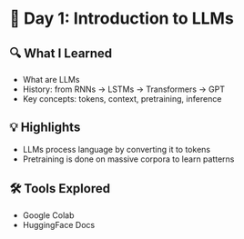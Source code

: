 # 📘 Day 1: Introduction to LLMs

## 🔍 What I Learned
- What are LLMs
- History: from RNNs → LSTMs → Transformers → GPT
- Key concepts: tokens, context, pretraining, inference

## 💡 Highlights
- LLMs process language by converting it to tokens
- Pretraining is done on massive corpora to learn patterns

## 🛠️ Tools Explored
- Google Colab
- HuggingFace Docs